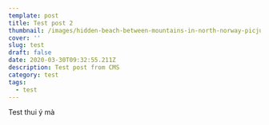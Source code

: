 ```yaml
---
template: post
title: Test post 2
thumbnail: /images/hidden-beach-between-mountains-in-north-norway-picjumbo-com.jpg
cover: ''
slug: test
draft: false
date: 2020-03-30T09:32:55.211Z
description: Test post from CMS
category: test
tags:
  - test
---
```

Test thui ý mà